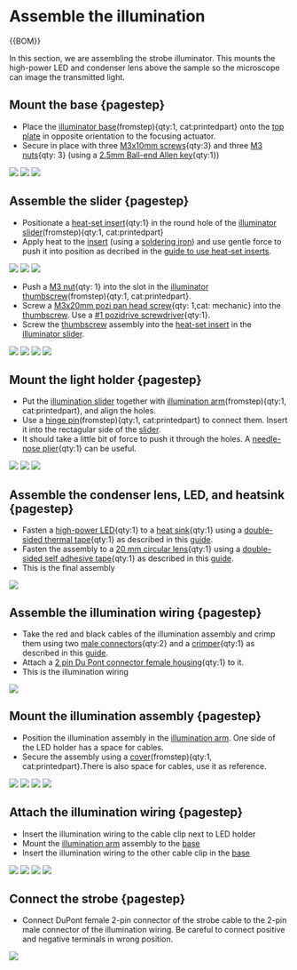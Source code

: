 # Assemble the illumination

{{BOM}}

[M3x10mm cap head screw]: parts/mech/m3x10_screw.md "{cat:mechanic}"
[M3x20mm pozi pan head screw]: parts/mech/m3x20_pan_head_screw.md "{cat:mechanic}"
[M3 nut]: parts/mech/m3_nut.md "{cat:mechanic}"
[Heat-set insert]: parts/mech/heat-set_insert.md "{cat:mechanic}"
[High-power star LED]: parts/elect/high-power-star-LED.md "{cat:electronic}"
[30x30x10mm Heat sink]: parts/elect/30x30x10mm-heatsink.md "{cat:electronic}"
[Male Crimp Pin]: parts/elect/male-crimp-pin.md "{cat:electronic}"
[2 pin Du Pont connector female housing]: parts/elect/2pin-DuPont-female-housing.md "{cat:electronic}"  
[Double-sided thermal tape]: parts/elect/double-sided-thermal-tape.md "{cat:electronic}"
[Double-sided self adhesive tape]: parts/elect/double-sided-adhesive-tape.md "{cat:electronic}"
[Star-LED lens]: parts/optics/8.7-20mm-circular-lens.md "{cat:optical}"
[2.5mm Ball-end Allen key]: parts/tools/2.5mmBallEndAllenKey.md "{cat:tool}"
[#1 pozidrive screwdriver]: parts/tools/pozidrive_1_screwdriver.md "{cat:tool}"
[Soldering iron]: parts/tools/soldering-iron.md "{cat:tool}"
[Needle-nose plier]: parts/tools/needle-nose_plier.md "{cat:tool}"
[Crimper]: parts/tools/crimper.md "{cat:tool}"
[Top plate]: parts/materials/top-plate.md
[Illumination base]: models/illumination-base.stl "{previewpage}"
[Illumination slider]: models/illumination-slider.stl "{previewpage}"
[Illumination thumbscrew]: models/illumination-thumbscrew.stl "{previewpage}"
[Illumination arm]: models/led-arm.stl "{previewpage}"
[Hinge pin]: models/arm-pin.stl "{previewpage}"
[LED cover]: models/led-cover.stl "{previewpage}"

In this section, we are assembling the strobe illuminator. This mounts the high-power LED and condenser lens above the sample so the microscope can image the transmitted light.

## Mount the base {pagestep}

* Place the [illuminator base][Illumination base](fromstep){qty:1, cat:printedpart} onto the [top plate][Top plate] in opposite orientation to the focusing actuator.
* Secure in place with three [M3x10mm screws][M3x10mm cap head screw]{qty:3} and three [M3 nuts][M3 nut]{qty: 3} (using a [2.5mm Ball-end Allen key]{qty:1})

![](images/mount_base.png)
![](images/mount_base_1.png)
![](images/mount_base_2.png)

## Assemble the slider {pagestep}

* Positionate a [heat-set insert]{qty:1} in the round hole of the [illuminator slider][Illumination slider](fromstep){qty:1, cat:printedpart}
* Apply heat to the [insert][heat-set insert] (using a [soldering iron][Soldering iron]) and use gentle force to push it into position as decribed in the [guide to use heat-set inserts].

![](images/slider-insert.png)
![](images/heat-set_insert.gif)
![](images/slider-insert_1.png)

* Push a [M3 nut]{qty: 1} into the slot in the [illuminator thumbscrew][Illumination thumbscrew](fromstep){qty:1, cat:printedpart}.
* Screw a [M3x20mm pozi pan head screw]{qty: 1,cat: mechanic} into the [thumbscrew][Illumination thumbscrew]. Use a [#1 pozidrive screwdriver]{qty:1}.
* Screw the [thumbscrew][Illumination thumbscrew] assembly into the [heat-set insert] in the [illuminator slider][Illumination slider].

![](images/thumbscrew.png)
![](images/thumbscrew_1.png)
![](images/thumbscrew_2.png)
![](images/thumbscrew-slider_1.png)

## Mount the light holder {pagestep}

* Put the [illumination slider][Illumination slider] together with [illumination arm][Illumination arm](fromstep){qty:1, cat:printedpart}, and align the holes.
* Use a [hinge pin][Hinge pin](fromstep){qty:1, cat:printedpart} to connect them. Insert it into the rectagular side of the [slider][Illumination slider].
* It should take a little bit of force to push it through the holes. A [needle-nose plier][Needle-nose plier]{qty:1} can be useful.

![](images/arm-slider.png)
![](images/arm-slider_1.png)
![](images/arm-slider_2.png)

## Assemble the condenser lens, LED, and heatsink {pagestep}

* Fasten a [high-power LED][High-power star LED]{qty:1} to a [heat sink][30x30x10mm Heat sink]{qty:1} using a [double-sided thermal tape][Double-sided thermal tape]{qty:1} as described in this [guide][guide-LED-to-heatsink]. 
* Fasten the assembly to a [20 mm circular lens][Star-LED lens]{qty:1} using a [double-sided self adhesive tape][Double-sided self adhesive tape]{qty:1} as described in this [guide][guide-LED-to-lens].
* This is the final assembly

![](images/led-lens-sink.png)

## Assemble the illumination wiring {pagestep}

* Take the red and black cables of the illumination assembly and crimp them using two [male connectors][Male Crimp Pin]{qty:2} and a [crimper][Crimper]{qty:1} as described in this [guide][guide-dupont-connector].
* Attach a [2 pin Du Pont connector female housing]{qty:1} to it.
* This is the illumination wiring

![](images/2pin-du-pont-connector.png)

## Mount the illumination assembly {pagestep}

* Position the illumination assembly in the [illumination arm][Illumination arm]. One side of the LED holder has a space for cables.
* Secure the assembly using a [cover][LED cover](fromstep){qty:1, cat:printedpart}.There is also space for cables, use it as reference.

![](images/led-assembly-arm.png)
![](images/led-assembly-arm_1.jpg)
![](images/led-assembly-arm_2.jpg)
![](images/led-assembly-arm_3.jpg)

## Attach the illumination wiring {pagestep}

* Insert the illumination wiring to the cable clip next to LED holder
* Mount the [illumination arm][Illumination arm] assembly to the [base][Illumination base]
* Insert the illumination wiring to the other cable clip in the [base][Illumination base]

![](images/cable-clip.jpg)
![](images/cable-clip_1.jpg)
![](images/cable-clip_2.jpg)
![](images/cable-clip_3.jpg)

## Connect the strobe {pagestep}

* Connect DuPont female 2-pin connector of the strobe cable to the 2-pin male connector of the illumination wiring. Be careful to connect positive and negative terminals in wrong position.

![](images/DuPont-2PIN-Connector.jpg)

[guide to use heat-set inserts]: https://hackaday.com/2019/02/28/threading-3d-printed-parts-how-to-use-heat-set-inserts/
[guide-LED-to-heatsink]: https://youtu.be/ZD3UFZiaZ74
[guide-LED-to-lens]: https://youtu.be/DwR9CUMfGJU
[guide-dupont-connector]: https://youtu.be/jET1QTP1B7c